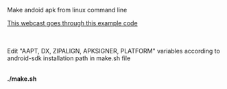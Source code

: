 
Make andoid apk from linux command line

<a href="https://medium.com/@authmane512/how-to-build-an-apk-from-command-line-without-ide-7260e1e22676"> This webcast goes through this example code </a>
<br>
<br>
<br>

Edit "AAPT, DX, ZIPALIGN, APKSIGNER, PLATFORM" variables according to android-sdk  installation path  in make.sh file


<br><strong>./make.sh</storng>
